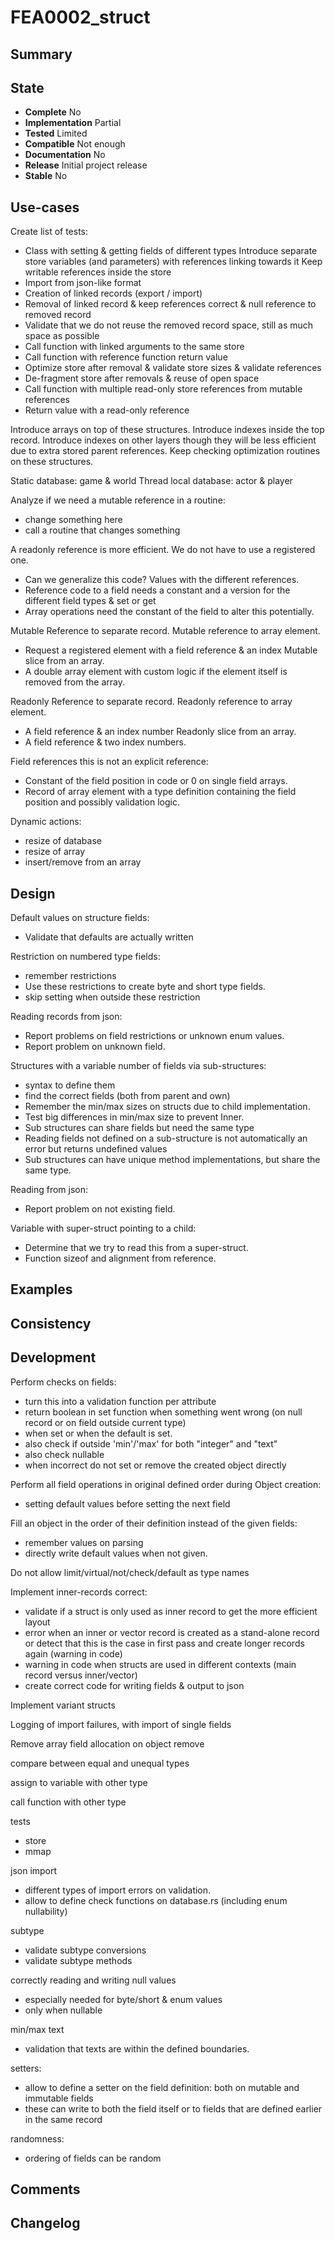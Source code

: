 FEA0002_struct
==============

Summary
-------

State
-----
- **Complete** No
- **Implementation** Partial
- **Tested** Limited
- **Compatible** Not enough
- **Documentation** No
- **Release** Initial project release
- **Stable** No

Use-cases
---------
Create list of tests:
- Class with setting & getting fields of different types
    Introduce separate store variables (and parameters) with references linking towards it
    Keep writable references inside the store
- Import from json-like format
- Creation of linked records (export / import)
- Removal of linked record & keep references correct & null reference to removed record
- Validate that we do not reuse the removed record space, still as much space as possible
- Call function with linked arguments to the same store
- Call function with reference function return value
- Optimize store after removal & validate store sizes & validate references
- De-fragment store after removals & reuse of open space
- Call function with multiple read-only store references from mutable references
- Return value with a read-only reference

Introduce arrays on top of these structures.
Introduce indexes inside the top record.
Introduce indexes on other layers though they will be less efficient due to extra stored parent references.
Keep checking optimization routines on these structures.

Static database: game & world
Thread local database: actor & player

Analyze if we need a mutable reference in a routine:
- change something here
- call a routine that changes something

A readonly reference is more efficient. We do not have to use a registered one.
- Can we generalize this code? Values with the different references.
- Reference code to a field needs a constant and a version for the different field types & set or get
- Array operations need the constant of the field to alter this potentially.

Mutable Reference to separate record.
Mutable reference to array element.
- Request a registered element with a field reference & an index
Mutable slice from an array.
- A double array element with custom logic if the element itself is removed from the array.

Readonly Reference to separate record.
Readonly reference to array element.
- A field reference & an index number
Readonly slice from an array.
- A field reference & two index numbers.

Field references this is not an explicit reference:
- Constant of the field position in code or 0 on single field arrays.
- Record of array element with a type definition containing the field position and possibly validation logic.

Dynamic actions:
- resize of database
- resize of array
- insert/remove from an array

Design
------
Default values on structure fields:
- Validate that defaults are actually written

Restriction on numbered type fields:
- remember restrictions
- Use these restrictions to create byte and short type fields.
- skip setting when outside these restriction

Reading records from json:
- Report problems on field restrictions or unknown enum values.
- Report problem on unknown field.

Structures with a variable number of fields via sub-structures:
- syntax to define them
- find the correct fields (both from parent and own)
- Remember the min/max sizes on structs due to child implementation.
- Test big differences in min/max size to prevent Inner.
- Sub structures can share fields but need the same type
- Reading fields not defined on a sub-structure is not automatically an error but returns undefined values
- Sub structures can have unique method implementations, but share the same type.

Reading from json:
- Report problem on not existing field.

Variable with super-struct pointing to a child:
- Determine that we try to read this from a super-struct.
- Function sizeof and alignment from reference.

Examples
--------

Consistency
-----------

Development
-----------
Perform checks on fields:
- turn this into a validation function per attribute
- return boolean in set function when something went wrong (on null record or on field outside current type)
- when set or when the default is set.
- also check if outside 'min'/'max' for both "integer" and "text"
- also check nullable
- when incorrect do not set or remove the created object directly

Perform all field operations in original defined order during Object creation:
- setting default values before setting the next field

Fill an object in the order of their definition instead of the given fields:
- remember values on parsing
- directly write default values when not given.

Do not allow limit/virtual/not/check/default as type names

Implement inner-records correct:
- validate if a struct is only used as inner record to get the more efficient layout
- error when an inner or vector record is created as a stand-alone record
     or detect that this is the case in first pass and create longer records again (warning in code)
- warning in code when structs are used in different contexts (main record versus inner/vector)
- create correct code for writing fields & output to json

Implement variant structs

Logging of import failures, with import of single fields

Remove array field allocation on object remove

compare between equal and unequal types

assign to variable with other type

call function with other type

tests
- store
- mmap

json import
- different types of import errors on validation.
- allow to define check functions on database.rs (including enum nullability)

subtype
- validate subtype conversions
- validate subtype methods

correctly reading and writing null values
- especially needed for byte/short & enum values
- only when nullable

min/max text
- validation that texts are within the defined boundaries.

setters:
- allow to define a setter on the field definition: both on mutable and immutable fields
- these can write to both the field itself or to fields that are defined earlier in the same record

randomness:
- ordering of fields can be random

Comments
--------

Changelog
---------
